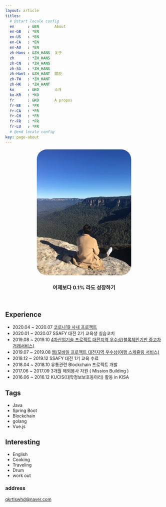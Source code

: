 ```yaml
---
layout: article
titles:
  # @start locale config
  en      : &EN       About
  en-GB   : *EN
  en-US   : *EN
  en-CA   : *EN
  en-AU   : *EN
  zh-Hans : &ZH_HANS  关于
  zh      : *ZH_HANS
  zh-CN   : *ZH_HANS
  zh-SG   : *ZH_HANS
  zh-Hant : &ZH_HANT  關於
  zh-TW   : *ZH_HANT
  zh-HK   : *ZH_HANT
  ko      : &KO       소개
  ko-KR   : *KO
  fr      : &KO       À propos
  fr-BE   : *FR
  fr-CA   : *FR
  fr-CH   : *FR
  fr-FR   : *FR
  fr-LU   : *FR
  # @end locale config
key: page-about
---
```


<p align="center">
  <img style="max-width: 60%; border-radius: 2rem;" src="/assets/images/profile/Me3.JPG"/>
</p>


### <center> 어제보다 0.1% 라도 성장하기 <center>

<br>

## Experience

- 2020.04 ~ 2020.07 [코로나19 사내 프로젝트](https://shinjongpark.github.io/2020/07/29/Project-C19Project.html)
- 2020.01 ~ 2020.07 SSAFY 대전 2기 교육생 실습코치
- 2019.08 ~ 2019.10 [4차산업기술 프로젝트 대전지역 우수상(블록체인기반 중고차 거래서비스)](http://shinjongpark.github.io/2020/07/28/Project-Blockcar.html)
- 2019.07 ~ 2019.08 [웹/모바일 프로젝트 대전지역 우수상(여행 스케쥴링 서비스)](http://shinjongpark.github.io/2020/07/27/Project-Sullem.html)
- 2018.12 ~ 2019.12 SSAFY 대전 1기 교육 수료
- 2018.04 ~ 2018.10 유통관련 Blockchain 프로젝트 개발
- 2017.06 ~ 2017.09 3개월 해외봉사 자원 ( Mission Building )
- 2016.06 ~ 2016.12 KUCIS(대학정보보호동아리) 활동 in KISA

## Tags
- Java
- Spring Boot
- Blockchain
- golang
- Vue.js

## Interesting
- English
- Cooking
- Traveling
- Drum
- work out





### address

qkrtlswhd@naver.com

